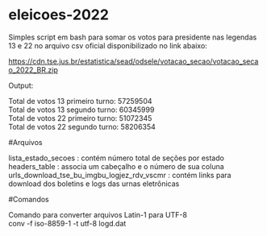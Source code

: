 # eleicoes-2022

Simples script em bash para somar os votos para presidente nas legendas 13 e 22 no arquivo csv oficial disponibilizado no link abaixo:   

https://cdn.tse.jus.br/estatistica/sead/odsele/votacao_secao/votacao_secao_2022_BR.zip   

Output:   

Total de votos 13 primeiro turno: 57259504   
Total de votos 13 segundo turno: 60345999   
Total de votos 22 primeiro turno: 51072345   
Total de votos 22 segundo turno: 58206354   

#Arquivos

lista_estado_secoes : contém número total de seções por estado   
headers_table : associa um cabeçalho e o número de sua coluna   
urls_download_tse_bu_imgbu_logjez_rdv_vscmr : contém links para download dos boletins e logs das urnas eletrônicas

#Comandos   

Comando para converter arquivos Latin-1 para UTF-8    
conv -f iso-8859-1 -t utf-8 logd.dat   
